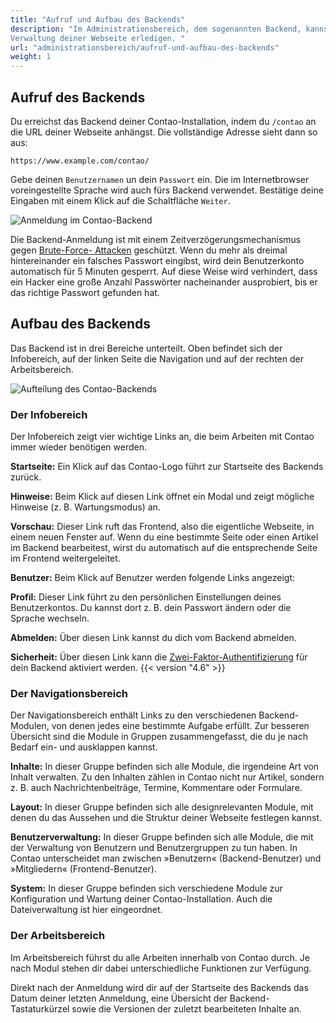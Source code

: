 ```yaml
---
title: "Aufruf und Aufbau des Backends"
description: "Im Administrationsbereich, dem sogenannten Backend, kannst du alle Arbeiten im Zusammenhang mit der 
Verwaltung deiner Webseite erledigen. "
url: "administrationsbereich/aufruf-und-aufbau-des-backends"
weight: 1
---
```



## Aufruf des Backends

Du erreichst das Backend deiner Contao-Installation, indem du `/contao` an die URL deiner Webseite anhängst. Die 
vollständige Adresse sieht dann so aus:

`https://www.example.com/contao/`

Gebe deinen `Benutzernamen` un dein `Passwort` ein. Die im Internetbrowser voreingestellte Sprache wird auch fürs
Backend verwendet. Bestätige deine Eingaben mit einem Klick auf die Schaltfläche `Weiter`. 

![Anmeldung im Contao-Backend](/backend/images/de/contao-backend-anmeldung.png)

Die Backend-Anmeldung ist mit einem Zeitverzögerungsmechanismus gegen [Brute-Force-
Attacken](https://de.wikipedia.org/wiki/Brute-Force-Methode) geschützt. Wenn du mehr als dreimal hintereinander ein
falsches Passwort eingibst, wird dein Benutzerkonto automatisch für 5 Minuten gesperrt. Auf diese Weise wird
verhindert, dass ein Hacker eine große Anzahl Passwörter nacheinander ausprobiert, bis er das richtige Passwort
gefunden hat.


## Aufbau des Backends

Das Backend ist in drei Bereiche unterteilt. Oben befindet sich der Infobereich, auf der linken Seite die Navigation und
auf der rechten der Arbeitsbereich.

![Aufteilung des Contao-Backends](/administrationsbereich/images/contao-backend-aufteilung.png)


### Der Infobereich

Der Infobereich zeigt vier wichtige Links an, die beim Arbeiten mit Contao immer wieder benötigen werden.

**Startseite:** Ein Klick auf das Contao-Logo führt zur Startseite des Backends zurück.

**Hinweise:** Beim Klick auf diesen Link öffnet ein Modal und zeigt mögliche Hinweise (z. B. Wartungsmodus) an.

**Vorschau:** Dieser Link ruft das Frontend, also die eigentliche Webseite, in einem neuen Fenster auf. Wenn du eine
bestimmte Seite oder einen Artikel im Backend bearbeitest, wirst du automatisch auf die entsprechende Seite im Frontend
weitergeleitet.

**Benutzer:** Beim Klick auf Benutzer werden folgende Links angezeigt:

**Profil:** Dieser Link führt zu den persönlichen Einstellungen deines Benutzerkontos. Du kannst dort z. B. dein
Passwort ändern oder die Sprache wechseln.

**Abmelden:** Über diesen Link kannst du dich vom Backend abmelden.

**Sicherheit:** Über diesen Link kann die 
[Zwei-Faktor-Authentifizierung](https://de.wikipedia.org/wiki/Zwei-Faktor-Authentisierung) für dein Backend aktiviert 
werden.
{{< version "4.6" >}}


### Der Navigationsbereich

Der Navigationsbereich enthält Links zu den verschiedenen Backend-Modulen, von denen jedes eine bestimmte Aufgabe
erfüllt. Zur besseren Übersicht sind die Module in Gruppen zusammengefasst, die du je nach Bedarf ein- und ausklappen
kannst.

**Inhalte:** In dieser Gruppe befinden sich alle Module, die irgendeine Art von Inhalt verwalten. Zu den Inhalten zählen
in Contao nicht nur Artikel, sondern z. B. auch Nachrichtenbeiträge, Termine, Kommentare oder Formulare.

**Layout:** In dieser Gruppe befinden sich alle designrelevanten Module, mit denen du das Aussehen und die Struktur
deiner Webseite festlegen kannst.

**Benutzerverwaltung:** In dieser Gruppe befinden sich alle Module, die mit der Verwaltung von Benutzern und
Benutzergruppen zu tun haben. In Contao unterscheidet man zwischen »Benutzern« (Backend-Benutzer) und »Mitgliedern«
(Frontend-Benutzer).

**System:** In dieser Gruppe befinden sich verschiedene Module zur Konfiguration und Wartung deiner Contao-Installation.
Auch die Dateiverwaltung ist hier eingeordnet.


### Der Arbeitsbereich

Im Arbeitsbereich führst du alle Arbeiten innerhalb von Contao durch. Je nach Modul stehen dir dabei unterschiedliche
Funktionen zur Verfügung.

Direkt nach der Anmeldung wird dir auf der Startseite des Backends das Datum deiner letzten Anmeldung, eine Übersicht
der Backend-Tastaturkürzel sowie die Versionen der zuletzt bearbeiteten Inhalte an.
